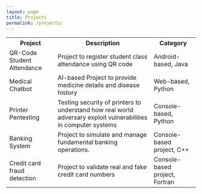 ```yaml
---
layout: page
title: Projects
permalink: /projects/
---
```


<table>
  <tr>
    <th>Project</th>
    <th>Description</th>
    <th>Category</th>
  </tr>
  <tr>
    <td>QR-Code Student Attendance</td>
    <td>Project to register student class attendance using QR code</td>
    <td>Android-based, Java</td>
  </tr>
  <tr>
    <td>Medical Chatbot</td>
    <td>AI-based Project to provide medicine details and disease history</td>
    <td>Web-based, Python</td>
  </tr>
  <tr>
    <td>Printer Pentesting</td>
    <td>Testing security of printers to understand how real world adversary exploit vulnerabilities in computer systems</td>
    <td>Console-based, Python</td>
  </tr>
  <tr>
    <td>Banking System</td>
    <td>Project to simulate and manage fundamental banking operations.</td>
    <td>Console-based project, C++</td>
  </tr>
  <tr>
    <td>Credit card fraud detection</td>
    <td>Project to validate real and fake credit card numbers</td>
    <td>Console-based project, Fortran</td>
  </tr>
</table>
